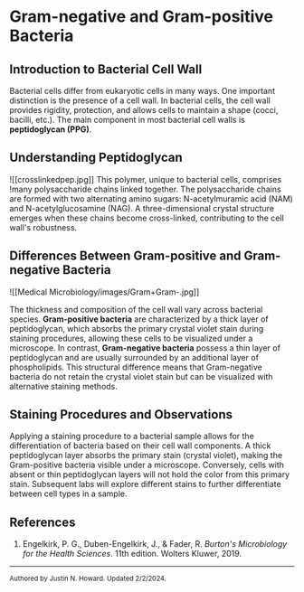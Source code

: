 # Gram-negative and Gram-positive Bacteria

## Introduction to Bacterial Cell Wall

Bacterial cells differ from eukaryotic cells in many ways. One important distinction is the presence of a cell wall. In bacterial cells, the cell wall provides rigidity, protection, and allows cells to maintain a shape (cocci, bacilli, etc.). The main component in most bacterial cell walls is **peptidoglycan (PPG)**.

## Understanding Peptidoglycan
![[crosslinkedpep.jpg]]
This polymer, unique to bacterial cells, comprises !many polysaccharide chains linked together. The polysaccharide chains are formed with two alternating amino sugars: N-acetylmuramic acid (NAM) and N-acetylglucosamine (NAG). A three-dimensional crystal structure emerges when these chains become cross-linked, contributing to the cell wall's robustness.

## Differences Between Gram-positive and Gram-negative Bacteria

![[Medical Microbiology/images/Gram+Gram-.jpg]]

The thickness and composition of the cell wall vary across bacterial species. **Gram-positive bacteria** are characterized by a thick layer of peptidoglycan, which absorbs the primary crystal violet stain during staining procedures, allowing these cells to be visualized under a microscope. In contrast, **Gram-negative bacteria** possess a thin layer of peptidoglycan and are usually surrounded by an additional layer of phospholipids. This structural difference means that Gram-negative bacteria do not retain the crystal violet stain but can be visualized with alternative staining methods.

## Staining Procedures and Observations

Applying a staining procedure to a bacterial sample allows for the differentiation of bacteria based on their cell wall components. A thick peptidoglycan layer absorbs the primary stain (crystal violet), making the Gram-positive bacteria visible under a microscope. Conversely, cells with absent or thin peptidoglycan layers will not hold the color from this primary stain. Subsequent labs will explore different stains to further differentiate between cell types in a sample.

## References

1. Engelkirk, P. G., Duben-Engelkirk, J., & Fader, R. _Burton's Microbiology for the Health Sciences_. 11th edition. Wolters Kluwer, 2019.
---
<sup>Authored by Justin N. Howard. Updated 2/2/2024.</sup>

